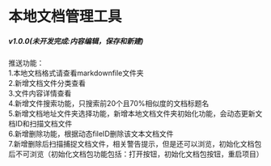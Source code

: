 # 本地文档管理工具

##### v1.0.0(未开发完成:内容编辑，保存和新建)
推送功能：<br> 
1.本地文档格式请查看markdownfile文件夹<br>
2.新增文档文件分类查看<br>
3.文件内容详情查看<br>
4.新增文件搜索功能，只搜索前20个且70%相似度的文档标题名<br>
5.新增文档地址文件夹选择功能，新增本地文档文件夹初始化功能，会动态更新文档ID和扫描文档文件<br>
6.新增删除功能，根据动态fileID删除该文本文档文件<br>
7.新增删除后扫描捕捉文档文件，相关警告提示，但是还可以浏览，初始化文档包后不可浏览（初始化文档包功能包括：打开按钮，初始化文档包按钮，重启项目）<br>
